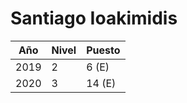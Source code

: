 # Santiago Ioakimidis

| Año | Nivel | Puesto |
| --- | --- | --- |
| 2019 | 2 | 6 (E) |
| 2020 | 3 | 14 (E) |
